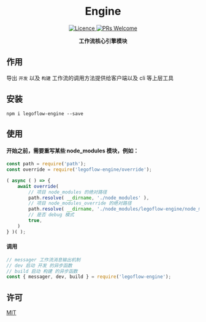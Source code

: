 <h1 align="center"> Engine </h1>

<p align="center">
    <a href="https://opensource.org/licenses/MIT">
        <img alt="Licence" src="https://img.shields.io/badge/license-MIT-green.svg" />
    </a>
    <a href="">
        <img alt="PRs Welcome" src="https://img.shields.io/badge/PRs-welcome-green.svg" />
    </a>
</p>

<p align="center">
    <strong>工作流核心引擎模块</strong>
</p>

## 作用

导出 `开发` 以及 `构建` 工作流的调用方法提供给客户端以及 cli 等上层工具

## 安装

```
npm i legoflow-engine --save
```

## 使用

#### 开始之前，需要重写某些 node_modules 模块，例如：

```js
const path = require('path');
const override = require('legoflow-engine/override');

( async ( ) => {
    await override(
        // 项目 node_modules 的绝对路径
        path.resolve( __dirname, './node_modules' ),
        // 项目 node_modules_override 的绝对路径
        path.resolve( __dirname, './node_modules/legoflow-engine/node_modules_override' ),
        // 是否 debug 模式
        true,
    )
} )( );
```

#### 调用

```js
// messager 工作流消息输出机制
// dev 启动 开发 的异步函数
// build 启动 构建 的异步函数
const { messager, dev, build } = require('legoflow-engine');
```

## 许可

[MIT](./LICENSE)
